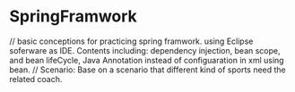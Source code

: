 # SpringFramwork
// basic conceptions for practicing spring framwork. using Eclipse soferware as IDE. 
Contents including: dependency injection, bean scope, and bean lifeCycle, Java Annotation instead of configuaration in xml using bean. 
// Scenario: Base on a scenario that different kind of sports need the related coach. 
